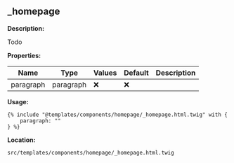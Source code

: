 ## _homepage

**Description:**

Todo

**Properties:**

| Name | Type | Values | Default | Description |
|------|------|--------|---------|-------------|
| paragraph | paragraph | :x: | :x: |  |


**Usage:**

```twig
{% include "@templates/components/homepage/_homepage.html.twig" with {
    paragraph: ""
} %}
```

**Location:**

 `src/templates/components/homepage/_homepage.html.twig`



